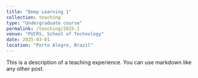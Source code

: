 ```yaml
---
title: "Deep Learning 1"
collection: teaching
type: "Undergraduate course"
permalink: /teaching/2025-1
venue: "PUCRS, School of Technology"
date: 2025-03-01
location: "Porto Alegre, Brazil"
---
```


This is a description of a teaching experience. You can use markdown like any other post.


